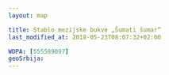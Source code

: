```yaml
---
layout: map

title: Stablo mezijske bukve „Šumati šumar“
last_modified_at: 2018-05-23T08:07:32+02:00

WDPA: [555589097]
geoSrbija:
---
```


